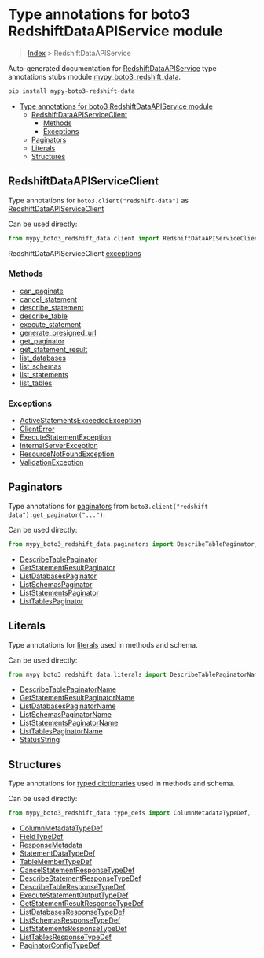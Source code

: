 # Type annotations for boto3 RedshiftDataAPIService module

> [Index](../index.md) > RedshiftDataAPIService

Auto-generated documentation for [RedshiftDataAPIService](https://boto3.amazonaws.com/v1/documentation/api/latest/reference/services/redshift-data.html#RedshiftDataAPIService)
type annotations stubs module [mypy_boto3_redshift_data](https://pypi.org/project/mypy-boto3-redshift-data/).

```bash
pip install mypy-boto3-redshift-data
```

- [Type annotations for boto3 RedshiftDataAPIService module](#type-annotations-for-boto3-redshiftdataapiservice-module)
  - [RedshiftDataAPIServiceClient](#redshiftdataapiserviceclient)
    - [Methods](#methods)
    - [Exceptions](#exceptions)
  - [Paginators](#paginators)
  - [Literals](#literals)
  - [Structures](#structures)

## RedshiftDataAPIServiceClient

Type annotations for  `boto3.client("redshift-data")` as [RedshiftDataAPIServiceClient](./client.md)

Can be used directly:

```python
from mypy_boto3_redshift_data.client import RedshiftDataAPIServiceClient
```


RedshiftDataAPIServiceClient [exceptions](./client.md#exceptions)



### Methods
- [can_paginate](./client.md#can-paginate)
- [cancel_statement](./client.md#cancel-statement)
- [describe_statement](./client.md#describe-statement)
- [describe_table](./client.md#describe-table)
- [execute_statement](./client.md#execute-statement)
- [generate_presigned_url](./client.md#generate-presigned-url)
- [get_paginator](./client.md#get-paginator)
- [get_statement_result](./client.md#get-statement-result)
- [list_databases](./client.md#list-databases)
- [list_schemas](./client.md#list-schemas)
- [list_statements](./client.md#list-statements)
- [list_tables](./client.md#list-tables)




### Exceptions
- [ActiveStatementsExceededException](./client.md#activestatementsexceededexception)
- [ClientError](./client.md#clienterror)
- [ExecuteStatementException](./client.md#executestatementexception)
- [InternalServerException](./client.md#internalserverexception)
- [ResourceNotFoundException](./client.md#resourcenotfoundexception)
- [ValidationException](./client.md#validationexception)






## Paginators

Type annotations for [paginators](./paginators.md) from `boto3.client("redshift-data").get_paginator("...")`.

Can be used directly:

```python
from mypy_boto3_redshift_data.paginators import DescribeTablePaginator, ...
```

- [DescribeTablePaginator](./paginators.md#describetablepaginator)
- [GetStatementResultPaginator](./paginators.md#getstatementresultpaginator)
- [ListDatabasesPaginator](./paginators.md#listdatabasespaginator)
- [ListSchemasPaginator](./paginators.md#listschemaspaginator)
- [ListStatementsPaginator](./paginators.md#liststatementspaginator)
- [ListTablesPaginator](./paginators.md#listtablespaginator)






## Literals

Type annotations for [literals](./literals.md) used in methods and schema.

Can be used directly:

```python
from mypy_boto3_redshift_data.literals import DescribeTablePaginatorName, ...
```

- [DescribeTablePaginatorName](./literals.md#describetablepaginatorname)
- [GetStatementResultPaginatorName](./literals.md#getstatementresultpaginatorname)
- [ListDatabasesPaginatorName](./literals.md#listdatabasespaginatorname)
- [ListSchemasPaginatorName](./literals.md#listschemaspaginatorname)
- [ListStatementsPaginatorName](./literals.md#liststatementspaginatorname)
- [ListTablesPaginatorName](./literals.md#listtablespaginatorname)
- [StatusString](./literals.md#statusstring)




## Structures


Type annotations for [typed dictionaries](./type_defs.md) used in methods and schema.

Can be used directly:

```python
from mypy_boto3_redshift_data.type_defs import ColumnMetadataTypeDef, ...
```

- [ColumnMetadataTypeDef](./type_defs.md#columnmetadatatypedef)
- [FieldTypeDef](./type_defs.md#fieldtypedef)
- [ResponseMetadata](./type_defs.md#responsemetadata)
- [StatementDataTypeDef](./type_defs.md#statementdatatypedef)
- [TableMemberTypeDef](./type_defs.md#tablemembertypedef)
- [CancelStatementResponseTypeDef](./type_defs.md#cancelstatementresponsetypedef)
- [DescribeStatementResponseTypeDef](./type_defs.md#describestatementresponsetypedef)
- [DescribeTableResponseTypeDef](./type_defs.md#describetableresponsetypedef)
- [ExecuteStatementOutputTypeDef](./type_defs.md#executestatementoutputtypedef)
- [GetStatementResultResponseTypeDef](./type_defs.md#getstatementresultresponsetypedef)
- [ListDatabasesResponseTypeDef](./type_defs.md#listdatabasesresponsetypedef)
- [ListSchemasResponseTypeDef](./type_defs.md#listschemasresponsetypedef)
- [ListStatementsResponseTypeDef](./type_defs.md#liststatementsresponsetypedef)
- [ListTablesResponseTypeDef](./type_defs.md#listtablesresponsetypedef)
- [PaginatorConfigTypeDef](./type_defs.md#paginatorconfigtypedef)
